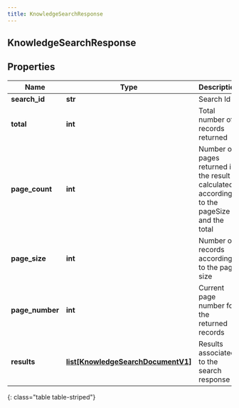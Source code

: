 ```yaml
---
title: KnowledgeSearchResponse
---
```

## KnowledgeSearchResponse

## Properties

|Name | Type | Description | Notes|
|------------ | ------------- | ------------- | -------------|
| **search_id** | **str** | Search Id | [optional] |
| **total** | **int** | Total number of records returned | [optional] |
| **page_count** | **int** | Number of pages returned in the result calculated according to the pageSize and the total | [optional] |
| **page_size** | **int** | Number of records according to the page size | [optional] |
| **page_number** | **int** | Current page number for the returned records | [optional] |
| **results** | [**list[KnowledgeSearchDocumentV1]**](KnowledgeSearchDocumentV1.html) | Results associated to the search response | [optional] |
{: class="table table-striped"}


